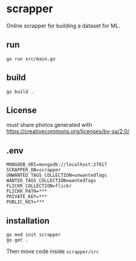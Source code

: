 # scrapper

Online scrapper for building a dataset for ML.
## run

    go run src/main.go

## build

    go build .

## License

must share photos generated with https://creativecommons.org/licenses/by-sa/2.0/

## .env

    MONGODB_URI=mongodb://localhost:27017
    SCRAPPER_DB=scrapper
    UNWANTED_TAGS_COLLECTION=unwantedTags
    WANTED_TAGS_COLLECTION=wantedTags
    FLICKR_COLLECTION=flickr
    FLICKR_PATH=***
    PRIVATE_KEY=***
    PUBLIC_KEY=***

## installation

    go mod init scrapper
    go get .

Then move code inside `scrapper/src`
